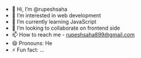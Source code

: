 - 👋 Hi, I’m @rupeshsaha
- 👀 I’m interested in web development 
- 🌱 I’m currently learning JavaScript  
- 💞️ I’m looking to collaborate on frontend side
- 📫 How to reach me - rupeshsaha899@gmail.com
- 😄 Pronouns: He 
- ⚡ Fun fact: ...

<!---
rupeshsaha/rupeshsaha is a ✨ special ✨ repository because its `README.md` (this file) appears on your GitHub profile.
You can click the Preview link to take a look at your changes.
--->
